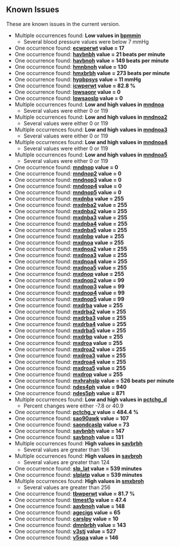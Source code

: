 ## Known Issues

These are known issues in the current version.

- Multiple occurrences found: **Low values in [bpmmin](https://sleepdata.org/datasets/cfs/variables/bpmmin)**
  - Several blood pressure values were below 7 mmHg
- One occurrence found: **[ecwperwt](https://sleepdata.org/datasets/cfs/variables/ecwperwt) value = 17**
- One occurrence found: **[havbnbh](https://sleepdata.org/datasets/cfs/variables/havbnbh) value = 21 beats per minute**
- One occurrence found: **[havbnoh](https://sleepdata.org/datasets/cfs/variables/havbnoh) value = 149 beats per minute**
- One occurrence found: **[hmnbnoh](https://sleepdata.org/datasets/cfs/variables/hmnbnoh) value = 130**
- One occurrence found: **[hmxbrbh](https://sleepdata.org/datasets/cfs/variables/hmxbrbh) value = 273 beats per minute**
- One occurrence found: **[hypbpsys](https://sleepdata.org/datasets/cfs/variables/hypbpsys) value = 11 mmHg**
- One occurrence found: **[icwperwt](https://sleepdata.org/datasets/cfs/variables/icwperwt) value = 82.8 %**
- One occurrence found: **[lowsaonr](https://sleepdata.org/datasets/cfs/variables/lowsaonr) value = 0**
- One occurrence found: **[lowsaoslp](https://sleepdata.org/datasets/cfs/variables/lowsaoslp) value = 0**
- Multiple occurrences found: **Low and high values in [mndnoa](https://sleepdata.org/datasets/cfs/variables/mndnoa)**
  - Several values were either 0 or 119
- Multiple occurrences found: **Low and high values in [mndnoa2](https://sleepdata.org/datasets/cfs/variables/mndnoa2)**
  - Several values were either 0 or 119
- Multiple occurrences found: **Low and high values in [mndnoa3](https://sleepdata.org/datasets/cfs/variables/mndnoa3)**
  - Several values were either 0 or 119
- Multiple occurrences found: **Low and high values in [mndnoa4](https://sleepdata.org/datasets/cfs/variables/mndnoa4)**
  - Several values were either 0 or 119
- Multiple occurrences found: **Low and high values in [mndnoa5](https://sleepdata.org/datasets/cfs/variables/mndnoa5)**
  - Several values were either 0 or 119
- One occurrence found: **[mndnop](https://sleepdata.org/datasets/cfs/variables/mndnop) value = 0**
- One occurrence found: **[mndnop2](https://sleepdata.org/datasets/cfs/variables/mndnop2) value = 0**
- One occurrence found: **[mndnop3](https://sleepdata.org/datasets/cfs/variables/mndnop3) value = 0**
- One occurrence found: **[mndnop4](https://sleepdata.org/datasets/cfs/variables/mndnop4) value = 0**
- One occurrence found: **[mndnop5](https://sleepdata.org/datasets/cfs/variables/mndnop5) value = 0**
- One occurrence found: **[mxdnba](https://sleepdata.org/datasets/cfs/variables/mxdnba) value = 255**
- One occurrence found: **[mxdnba2](https://sleepdata.org/datasets/cfs/variables/mxdnba2) value = 255**
- One occurrence found: **[mxdnba2](https://sleepdata.org/datasets/cfs/variables/mxdnba2) value = 255**
- One occurrence found: **[mxdnba3](https://sleepdata.org/datasets/cfs/variables/mxdnba3) value = 255**
- One occurrence found: **[mxdnba4](https://sleepdata.org/datasets/cfs/variables/mxdnba4) value = 255**
- One occurrence found: **[mxdnba5](https://sleepdata.org/datasets/cfs/variables/mxdnba5) value = 255**
- One occurrence found: **[mxdnbp](https://sleepdata.org/datasets/cfs/variables/mxdnbp) value = 255**
- One occurrence found: **[mxdnoa](https://sleepdata.org/datasets/cfs/variables/mxdnoa) value = 255**
- One occurrence found: **[mxdnoa2](https://sleepdata.org/datasets/cfs/variables/mxdnoa2) value = 255**
- One occurrence found: **[mxdnoa3](https://sleepdata.org/datasets/cfs/variables/mxdnoa3) value = 255**
- One occurrence found: **[mxdnoa4](https://sleepdata.org/datasets/cfs/variables/mxdnoa4) value = 255**
- One occurrence found: **[mxdnoa5](https://sleepdata.org/datasets/cfs/variables/mxdnoa5) value = 255**
- One occurrence found: **[mxdnop](https://sleepdata.org/datasets/cfs/variables/mxdnop) value = 255**
- One occurrence found: **[mxdnop2](https://sleepdata.org/datasets/cfs/variables/mxdnop2) value = 99**
- One occurrence found: **[mxdnop3](https://sleepdata.org/datasets/cfs/variables/mxdnop3) value = 99**
- One occurrence found: **[mxdnop4](https://sleepdata.org/datasets/cfs/variables/mxdnop4) value = 99**
- One occurrence found: **[mxdnop5](https://sleepdata.org/datasets/cfs/variables/mxdnop5) value = 99**
- One occurrence found: **[mxdrba](https://sleepdata.org/datasets/cfs/variables/mxdrba) value = 255**
- One occurrence found: **[mxdrba2](https://sleepdata.org/datasets/cfs/variables/mxdrba2) value = 255**
- One occurrence found: **[mxdrba3](https://sleepdata.org/datasets/cfs/variables/mxdrba3) value = 255**
- One occurrence found: **[mxdrba4](https://sleepdata.org/datasets/cfs/variables/mxdrba4) value = 255**
- One occurrence found: **[mxdrba5](https://sleepdata.org/datasets/cfs/variables/mxdrba5) value = 255**
- One occurrence found: **[mxdrbp](https://sleepdata.org/datasets/cfs/variables/mxdrbp) value = 255**
- One occurrence found: **[mxdroa](https://sleepdata.org/datasets/cfs/variables/mxdroa) value = 255**
- One occurrence found: **[mxdroa2](https://sleepdata.org/datasets/cfs/variables/mxdroa2) value = 255**
- One occurrence found: **[mxdroa3](https://sleepdata.org/datasets/cfs/variables/mxdroa3) value = 255**
- One occurrence found: **[mxdroa4](https://sleepdata.org/datasets/cfs/variables/mxdroa4) value = 255**
- One occurrence found: **[mxdroa5](https://sleepdata.org/datasets/cfs/variables/mxdroa5) value = 255**
- One occurrence found: **[mxdrop](https://sleepdata.org/datasets/cfs/variables/mxdrop) value = 255**
- One occurrence found: **[mxhrahslp](https://sleepdata.org/datasets/cfs/variables/mxhrahslp) value = 526 beats per minute**
- One occurrence found: **[ndes4ph](https://sleepdata.org/datasets/cfs/variables/ndes4ph) value = 940**
- One occurrence found: **[ndes5ph](https://sleepdata.org/datasets/cfs/variables/ndes5ph) value = 871**
- Multiple occurrences found: **Low and high values in [pctchg_d](https://sleepdata.org/datasets/cfs/variables/pctchg_d)**
  - Percent changes were either -7.8 or 40.9
- One occurrence found: **[pctchg_v](https://sleepdata.org/datasets/cfs/variables/pctchg_v) value = 484.4 %**
- One occurrence found: **[sao90awk](https://sleepdata.org/datasets/cfs/variables/sao90awk) value = 107**
- One occurrence found: **[saondcaslp](https://sleepdata.org/datasets/cfs/variables/saondcaslp) value = 73**
- One occurrence found: **[savbnbh](https://sleepdata.org/datasets/cfs/variables/savbnbh) value = 147**
- One occurrence found: **[savbnoh](https://sleepdata.org/datasets/cfs/variables/savbnoh) value = 131**
- Multiple occurrences found: **High values in [savbrbh](https://sleepdata.org/datasets/cfs/variables/savbrbh)**
  - Several values are greater than 136
- Multiple occurrences found: **High values in [savbroh](https://sleepdata.org/datasets/cfs/variables/savbroh)**
  - Several values are greater than 124
- One occurrence found: **[slp_lat](https://sleepdata.org/datasets/cfs/variables/slp_lat) value = 539 minutes**
- One occurrence found: **[slplatp](https://sleepdata.org/datasets/cfs/variables/slplatp) value = 539 minutes**
- Multiple occurrences found: **High values in [smxbroh](https://sleepdata.org/datasets/cfs/variables/smxbroh)**
  - Several values are greater than 256
- One occurrence found: **[tbwperwt](https://sleepdata.org/datasets/cfs/variables/tbwperwt) value = 81.7 %**
- One occurrence found: **[timest1p](https://sleepdata.org/datasets/cfs/variables/timest1p) value = 47.4**
- One occurrence found: **[aavbnoh](https://sleepdata.org/datasets/cfs/variables/aavbnoh) value = 148**
- One occurrence found: **[agecigs](https://sleepdata.org/datasets/cfs/variables/agecigs) value = 65**
- One occurrence found: **[carslpy](https://sleepdata.org/datasets/cfs/variables/carslpy) value = 10**
- One occurrence found: **[dmnbrbh](https://sleepdata.org/datasets/cfs/variables/dmnbrbh) value = 143**
- One occurrence found: **[v3stj](https://sleepdata.org/datasets/cfs/variables/v3stj) value = 527**
- One occurrence found: **[v5spa](https://sleepdata.org/datasets/cfs/variables/v5spa) value = 146**
